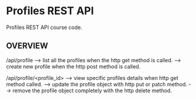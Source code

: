 # Profiles REST API

Profiles REST API course code.




OVERVIEW
---------

/api/profile    --> list all the profiles when the http get method is called.
                --> create new profile when the http post method is called.

/api/profile/<profile_id>   --> view specific profiles details when http get method called.
                            --> update the profile object with http put or patch method.
                            --> remove the profile object completely with the http delete method.
